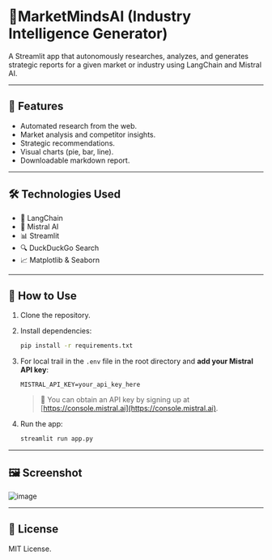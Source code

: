 
# 📘MarketMindsAI (Industry Intelligence Generator)

A Streamlit app that autonomously researches, analyzes, and generates strategic reports for a given market or industry using LangChain and Mistral AI.

---

## 🚀 Features

- Automated research from the web.
- Market analysis and competitor insights.
- Strategic recommendations.
- Visual charts (pie, bar, line).
- Downloadable markdown report.

---

## 🛠️ Technologies Used

- 🦜 LangChain
- 🤖 Mistral AI
- 📊 Streamlit
- 🔍 DuckDuckGo Search
- 📈 Matplotlib & Seaborn

---

## 🧪 How to Use

1. Clone the repository.
2. Install dependencies:
   ```bash
   pip install -r requirements.txt
   ```
3. For local trail in the `.env` file in the root directory and **add your Mistral API key**:
   ```env
   MISTRAL_API_KEY=your_api_key_here
   ```
   > 🔐 You can obtain an API key by signing up at [https://console.mistral.ai](https://console.mistral.ai).

4. Run the app:
   ```bash
   streamlit run app.py
   ```

---

## 🖼 Screenshot

![image](https://github.com/user-attachments/assets/668e04bb-f5a6-4e4f-81c6-965b11244a51)


---

## 📄 License

MIT License.
